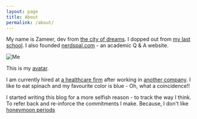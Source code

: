 ```yaml
---
layout: page
title: About
permalink: /about/
---
```


My name is Zameer, dev from [the city of dreams](http://www.incredibleindia.org/travel/destination/mumbai/mumbai-introduction). I dopped out from [my last school](http://www.nmims.edu/). I also founded [nerdspal.com](https://nerdspal.com/) - an academic Q & A website.

![Me](https://www.gravatar.com/avatar/0964ab778245068b9d910764125004c9)

This is my [avatar](https://gravatar.com).

I am currently hired at [a healthcare firm](http://www.nextservices.com/) after working in [another company](http://serco.com/). 
I like to eat spinach and my favourite color is blue - Oh, what a coincidence!!

I started writing this blog for a more selfish reason - to track the way I think. To refer back and re-inforce the commitments I make. Because, I don't like [honeymoon periods](http://fakepreneur.me/)

